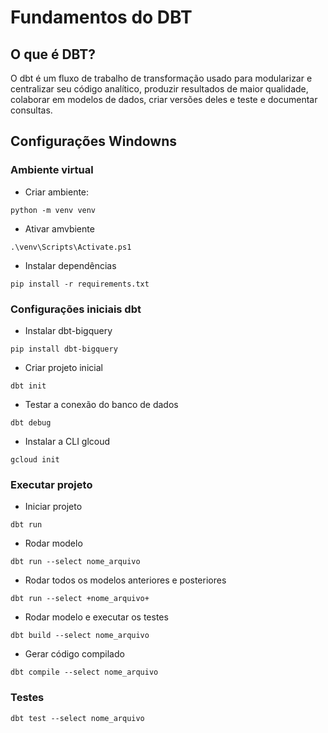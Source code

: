 # Fundamentos do DBT

## O que é DBT?
O dbt é um fluxo de trabalho de transformação usado para modularizar e centralizar seu código analítico, produzir resultados de maior qualidade, colaborar em modelos de dados, criar versões deles e teste e documentar consultas.

## Configurações Windowns

### Ambiente virtual
- Criar ambiente: 
```shell
python -m venv venv
```

- Ativar amvbiente 
```shell
.\venv\Scripts\Activate.ps1
```

- Instalar dependências
```shel
pip install -r requirements.txt
```

### Configurações iniciais dbt

- Instalar dbt-bigquery
```shell
pip install dbt-bigquery
```

- Criar projeto inicial
```shell
dbt init
```

- Testar a conexão do banco de dados
```shell
dbt debug
```

- Instalar a CLI glcoud
```shell
gcloud init
```

### Executar projeto

- Iniciar projeto
```shell
dbt run
```

- Rodar modelo
```shell
dbt run --select nome_arquivo
```

- Rodar todos os modelos anteriores e posteriores
```shell
dbt run --select +nome_arquivo+
```

- Rodar modelo e executar os testes
```shell
dbt build --select nome_arquivo
```

- Gerar código compilado
```shell
dbt compile --select nome_arquivo
```

### Testes
```shell
dbt test --select nome_arquivo
```

